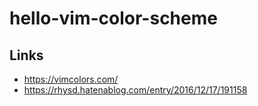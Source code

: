 # hello-vim-color-scheme

## Links
- https://vimcolors.com/
- https://rhysd.hatenablog.com/entry/2016/12/17/191158
